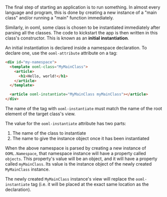 The final step of starting an application is to run something. In almost every language and program, this is done by creating a new instance of a "main class" and/or running a "main" function immediately.

Similarly, in ooml, some class is chosen to be instantiated immediately after parsing all the classes. The code to kickstart the app is then written in this class's constructor. This is known as an **initial instantiation**.

An initial instantiation is declared inside a namespace declaration. To declare one, use the `ooml-attribute` attribute on a tag:

```html
<div id="my-namespace">
  <template ooml-class="MyMainClass">
    <article>
      <h1>Hello, world!</h1>
    </article>
  </template>

  <article ooml-instantiate="MyMainClass myMainClass"></article>
</div>
```

The name of the tag with `ooml-instantiate` must match the name of the root element of the target class's view.

The value for the `ooml-instantiate` attribute has two parts:

1. The name of the class to instantiate
1. The name to give the instance object once it has been instantiated

When the above namespace is parsed by creating a new instance of `OOML.Namespace`, that namespace instance will have a property called `objects`. This property's value will be an object, and it will have a property called `myMainClass`. Its value is the instance object of the newly created `MyMainClass` instance.

The newly created `MyMainClass` instance's view will replace the `ooml-instantiate` tag (i.e. it will be placed at the exact same location as the declaration).

